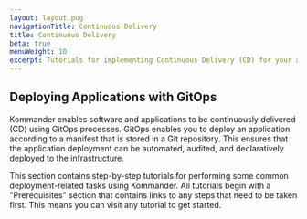 ```yaml
---
layout: layout.pug
navigationTitle: Continuous Delivery
title: Continuous Delivery
beta: true
menuWeight: 10
excerpt: Tutorials for implementing Continuous Delivery (CD) for your application.
---
```

## Deploying Applications with GitOps

Kommander enables software and applications to be continuously delivered (CD) using GitOps processes. GitOps enables you to deploy an application according to a manifest that is stored in a Git repository. This ensures that the application deployment can be automated, audited, and declaratively deployed to the infrastructure.

This section contains step-by-step tutorials for performing some common deployment-related tasks using Kommander. All tutorials begin with a "Prerequisites" section that contains links to any steps that need to be taken first. This means you can visit any tutorial to get started.
